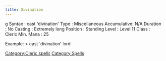 ```yaml
---
title: Divination
---
```


<nowiki>g Syntax : cast 'divination' Type : Miscellaneous Accumulative:
N/A Duration : No Casting : Extremely long Position : Standing Level :
Level 11 Class : Cleric Min. Mana : 25

</pre>

Example: \> cast 'divination' lord

[Category:Cleric spells](Category:Cleric_spells "wikilink")
[Category:Spells](Category:Spells "wikilink")